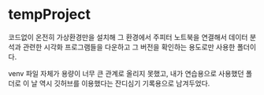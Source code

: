 # tempProject

코드없이 온전히 가상환경만을 설치해 그 환경에서 주피터 노트북을 연결해서 데이터 분석과 관련한 시각화 프로그램들을 다운하고 그 버전을 확인하는 용도로만 사용한 폴더이다.

venv 파일 자체가 용량이 너무 큰 관계로 올리지 못했고, 내가 연습용으로 사용했던 폴더로 이 날 역시 깃허브를 이용했다는 잔디심기 기록용으로 남겨두었다.
